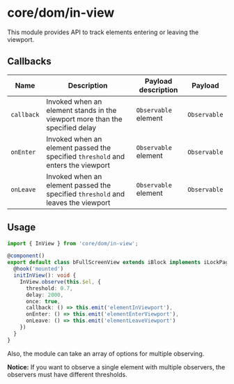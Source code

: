 # core/dom/in-view

This module provides API to track elements entering or leaving the viewport.

## Callbacks

| Name       | Description                                                                      | Payload description  | Payload      |
| ---------- |----------------------------------------------------------------------------------| -------------------- |------------- |
| `callback` | Invoked when an element stands in the viewport more than the specified delay     | `Observable` element | `Observable` |
| `onEnter`  | Invoked when an element passed the specified `threshold` and enters the viewport | `Observable` element | `Observable` |
| `onLeave`  | Invoked when an element passed the specified `threshold` and leaves the viewport | `Observable` element | `Observable` |

## Usage

```typescript
import { InView } from 'core/dom/in-view';

@component()
export default class bFullScreenView extends iBlock implements iLockPageScroll {
  @hook('mounted')
  initInView(): void {
    InView.observe(this.$el, {
      threshold: 0.7,
      delay: 2000,
      once: true,
      callback: () => this.emit('elementInViewport'),
      onEnter: () => this.emit('elementEnterViewport'),
      onLeave: () => this.emit('elementLeaveViewport')
    })
  }
}
```

Also, the module can take an array of options for multiple observing.

**Notice:** If you want to observe a single element with multiple observers, the observers must have different thresholds.
